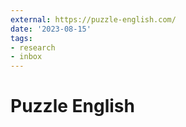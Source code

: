 ```yaml
---
external: https://puzzle-english.com/
date: '2023-08-15'
tags:
- research
- inbox
---
```


# Puzzle English
